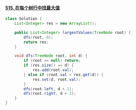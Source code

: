 

#### [515. 在每个树行中找最大值](https://leetcode.cn/problems/find-largest-value-in-each-tree-row/)



```java
class Solution {
    List<Integer> res = new ArrayList();

    public List<Integer> largestValues(TreeNode root) {
        dfs(root, 0);
        return res;
    }

    void dfs(TreeNode root, int d) {
        if (root == null) return;
        if (res.size() == d) {
            res.add(root.val);
        } else if (root.val > res.get(d)) {
            res.set(d, root.val);
        }
        dfs(root.left, d + 1);
        dfs(root.right, d + 1);
    }
}
```

